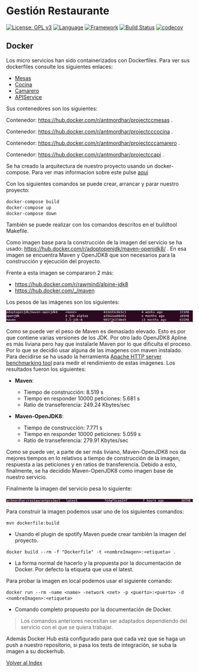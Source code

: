 # Gestión Restaurante 
[![License: GPL v3](https://img.shields.io/badge/License-GPLv3-blue.svg)](https://www.gnu.org/licenses/gpl-3.0)
[![Language](https://img.shields.io/badge/Language-java-red.svg)](https://www.java.com/)
[![Framework](https://img.shields.io/badge/Framework-spring-green.svg)](https://spring.io/)
[![Build Status](https://travis-ci.org/antmordhar/ProyectoCC.svg?branch=master)](https://travis-ci.org/antmordhar/ProyectoCC)
[![codecov](https://codecov.io/gh/antmordhar/ProyectoCC/branch/master/graph/badge.svg)](https://codecov.io/gh/antmordhar/ProyectoCC)

## Docker

Los micro servicios han sido containerizados con Dockerfiles. Para ver sus dockerfiles consulte los siguientes enlaces:
* [Mesas](https://github.com/antmordhar/ProyectoCC/blob/master/Mesas/Dockerfile)
* [Cocina](https://github.com/antmordhar/ProyectoCC/blob/master/Cocina/Dockerfile)
* [Camarero](https://github.com/antmordhar/ProyectoCC/blob/master/Camarero/Dockerfile)
* [APIService](https://github.com/antmordhar/ProyectoCC/blob/master/APIService/Dockerfile)

Sus contenedores son los siguientes:

Contenedor: https://hub.docker.com/r/antmordhar/projectccmesas .

Contenedor: https://hub.docker.com/r/antmordhar/projectcccocina .

Contenedor: https://hub.docker.com/r/antmordhar/projectcccamarero .

Contenedor: https://hub.docker.com/r/antmordhar/projectccapi .

Se ha creado la arquitectura de nuestro proyecto usando un docker-compose. Para ver mas informacion sobre este pulse [aquí](https://github.com/antmordhar/ProyectoCC/blob/master/docker-compose.yml)

Con los siguientes comandos se puede crear, arrancar y parar nuestro proyecto:

~~~shel
docker-compose build
docker-compose up
docker-compose down
~~~

También se puede realizar con los comandos descritos en el buildtool Makefile.

Como imagen base para la construcción de la imagen del servicio se ha usado: https://hub.docker.com/r/adoptopenjdk/maven-openjdk8/ . En esa imagen se encuentra Maven y OpenJDK8 que son necesarios para la construcción y ejecución del proyecto.

Frente a esta imagen se compararon 2 más:

* https://hub.docker.com/r/rawmind/alpine-jdk8
* https://hub.docker.com/_/maven

Los pesos de las imágenes son los siguientes:

![Comparativa](./pic/comparativa.png)

Como se puede ver el peso de Maven es demasiado elevado. Esto es por que contiene varias versiones de los JDK. Por otro lado OpenJDK8 Apline es más liviana pero hay que instalarle Maven por lo que dificulta el proceso. Por lo que se decidió usar alguna de las imagenes con maven instalado. Para decidirse se ha usado la herramienta [Apache HTTP server benchmarking tool](https://httpd.apache.org/docs/2.4/programs/ab.html) para medir el rendimiento de estas imágenes. Los resultados fueron los siguientes:

* **Maven**:
  * Tiempo de construcción: 8.519 s
  * Tiempo en responder 10000 peticiones: 5.681 s
  * Ratio de transeferencia: 249.24 Kbytes/sec
  
* **Maven-OpenJDK8**:
  * Tiempo de construcción: 7.771 s
  * Tiempo en responder 10000 peticiones: 5.059 s
  * Ratio de transeferencia: 279.91 Kbytes/sec

Como se puede ver, a parte de ser más liviano, Maven-OpenJDK8 nos da mejores tiempos en lo relativos a tiempo de construcción de la imagen, respuesta a las peticiones y en ratios de transferencia. Debido a esto, finalmente, se ha decidido Maven-OpenJDK8 como imagen base de nuestro servicio.

Finalmente la imagen del servicio pesa lo siguiente:

![Project](./pic/project.png)

Para construir la imagen podemos usar uno de los siguientes comandos:

~~~shell
mvn dockerfile:build
~~~

* Usando el plugin de spotify Maven puede crear también la imagen del proyecto.

~~~shell
docker build --rm -f "Dockerfile" -t <nombreImagen>:<etiqueta> .
~~~

* La forma normal de hacerlo y la propuesta por la documentación de Docker. Por defecto la etiqueta que usa el latest.

Para probar la imagen en local podemos usar el siguiente comando:

~~~shell
docker run --rm -name <name> -network <net> -p <puerto>:<puerto> -d <nombreImagen>:<etiqueta>
~~~

* Comando completo propuesto por la documentación de Docker.

> Los comandos anteriores necesitan ser adaptados dependiendo del servicio con el que se quiera trabajar.

Además Docker Hub está configurado para que cada vez que se haga un push a nuestro repositorio, si pasa los tests de integración, se suba la imagen a su dockerhub.


[Volver al Index](https://antmordhar.github.io/ProyectoCC/)